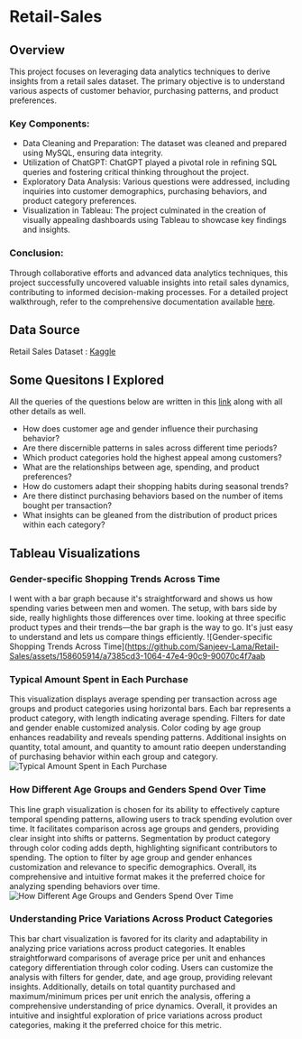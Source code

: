 # Retail-Sales

## Overview

This project focuses on leveraging data analytics techniques to derive insights from a retail sales dataset. The primary objective is to understand various aspects of customer behavior, purchasing patterns, and product preferences.

###  Key Components:
- Data Cleaning and Preparation: The dataset was cleaned and prepared using MySQL, ensuring data integrity.
- Utilization of ChatGPT: ChatGPT played a pivotal role in refining SQL queries and fostering critical thinking throughout the project.
- Exploratory Data Analysis: Various questions were addressed, including inquiries into customer demographics, purchasing behaviors, and product category preferences.
- Visualization in Tableau: The project culminated in the creation of visually appealing dashboards using Tableau to showcase key findings and insights.

### Conclusion:
Through collaborative efforts and advanced data analytics techniques, this project successfully uncovered valuable insights into retail sales dynamics, contributing to informed decision-making processes.
For a detailed project walkthrough, refer to the comprehensive documentation available [here](https://chat.openai.com/share/ffc827e0-0d0d-44f9-aa64-09175c67f5a2).

## Data Source

Retail Sales Dataset : [Kaggle](https://www.kaggle.com/datasets/mohammadtalib786/retail-sales-dataset/data) 

## Some Quesitons I Explored

All the queries of the questions below are written in this [link](https://docs.google.com/document/d/16_NAU0MkbFRbCRxEkoUAJ61tVwdl7P3K1UMS07PMvbE/edit) along with all other details as well.

- How does customer age and gender influence their purchasing behavior?
- Are there discernible patterns in sales across different time periods?
- Which product categories hold the highest appeal among customers?
- What are the relationships between age, spending, and product preferences?
- How do customers adapt their shopping habits during seasonal trends?
- Are there distinct purchasing behaviors based on the number of items bought per transaction?
- What insights can be gleaned from the distribution of product prices within each category?

## Tableau Visualizations

### Gender-specific Shopping Trends Across Time

I went with a bar graph because it's straightforward and shows us how spending varies between men and women. The setup, with bars side by side, really highlights those differences over time. looking at three specific product types and their trends—the bar graph is the way to go. It's just easy to understand and lets us compare things efficiently.
![Gender-specific Shopping Trends Across Time](https://github.com/Sanjeev-Lama/Retail-Sales/assets/158605914/a7385cd3-1064-47e4-90c9-90070c4f7aab

### Typical Amount Spent in Each Purchase

This visualization displays average spending per transaction across age groups and product categories using horizontal bars. Each bar represents a product category, with length indicating average spending. Filters for date and gender enable customized analysis. Color coding by age group enhances readability and reveals spending patterns. Additional insights on quantity, total amount, and quantity to amount ratio deepen understanding of purchasing behavior within each group and category.
![Typical Amount Spent in Each Purchase](https://github.com/Sanjeev-Lama/Retail-Sales/assets/158605914/dc0050a1-b19b-47dc-99ed-1cc07a1b4eab)

### How Different Age Groups and Genders Spend Over Time

This line graph visualization is chosen for its ability to effectively capture temporal spending patterns, allowing users to track spending evolution over time. It facilitates comparison across age groups and genders, providing clear insight into shifts or patterns. Segmentation by product category through color coding adds depth, highlighting significant contributors to spending. The option to filter by age group and gender enhances customization and relevance to specific demographics. Overall, its comprehensive and intuitive format makes it the preferred choice for analyzing spending behaviors over time.
![How Different Age Groups and Genders Spend Over Time](https://github.com/Sanjeev-Lama/Retail-Sales/assets/158605914/69a630e0-8e84-4449-a32b-d2f04c069243)

### Understanding Price Variations Across Product Categories

This bar chart visualization is favored for its clarity and adaptability in analyzing price variations across product categories. It enables straightforward comparisons of average price per unit and enhances category differentiation through color coding. Users can customize the analysis with filters for gender, date, and age group, providing relevant insights. Additionally, details on total quantity purchased and maximum/minimum prices per unit enrich the analysis, offering a comprehensive understanding of price dynamics. Overall, it provides an intuitive and insightful exploration of price variations across product categories, making it the preferred choice for this metric.



